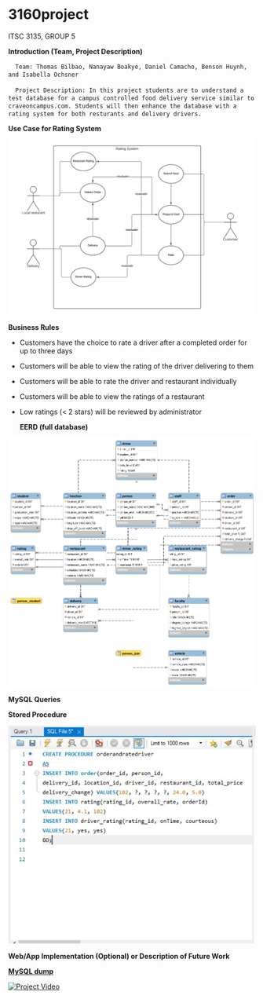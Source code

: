 # 3160project
ITSC 3135, GROUP 5

 **Introduction (Team, Project Description)**
 
      Team: Thomas Bilbao, Nanayaw Boakye, Daniel Camacho, Benson Huynh, and Isabella Ochsner
      
      Project Description: In this project students are to understand a test database for a campus controlled food delivery service similar to craveoncampus.com. Students will then enhance the database with a rating system for both resturants and delivery drivers.


 **Use Case for Rating System**
  
![Image of Use case for rating system](https://github.com/RavioleRaviole/3160project/blob/main/Use%20Case%20for%20Rating%20System.png)

  **Business Rules**

* Customers have the choice to rate a driver after a completed order for up to three days
* Customers will be able to view the rating of the driver delivering to them
* Customers will be able to rate the driver and restaurant individually
* Customers will be able to view the ratings of a restaurant
* Low ratings (< 2 stars) will be reviewed by administrator
  
  **EERD (full database)**
<img src="EERD_V3.png" alt="Enhanced Entity Relationship Diagram of Database">

  **MySQL Queries**

  
 **Stored Procedure**
 
<img src="stored_procedure.JPG" alt="Picture of a stored procedure in SQL">
  
  **Web/App Implementation (Optional) or Description of Future Work**

  [**MySQL dump**](https://github.com/RavioleRaviole/3160project/blob/main/TeamDump.sql)
     
   
  [![**Project Video**](https://youtu.be/yOD-QKb-l2I)](https://youtu.be/yOD-QKb-l2I)
